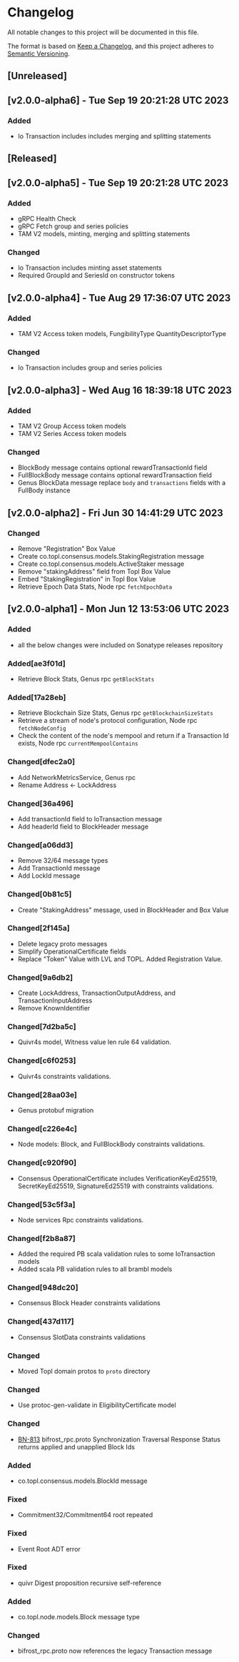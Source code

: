 # Changelog

All notable changes to this project will be documented in this file.

The format is based on [Keep a Changelog](https://keepachangelog.com/en/1.0.0/),
and this project adheres to [Semantic Versioning](https://semver.org/spec/v2.0.0.html).

## [Unreleased]

## [v2.0.0-alpha6] - Tue Sep 19 20:21:28 UTC 2023

### Added
- Io Transaction includes includes merging and splitting statements

## [Released]

## [v2.0.0-alpha5] - Tue Sep 19 20:21:28 UTC 2023	

### Added
 
- gRPC Health Check
- gRPC Fetch group and series policies
- TAM V2  models, minting, merging and splitting statements

### Changed

- Io Transaction includes minting asset statements
- Required GroupId and SeriesId on constructor tokens

## [v2.0.0-alpha4] - Tue Aug 29 17:36:07 UTC 2023	

### Added
 
- TAM V2 Access token models, FungibilityType QuantityDescriptorType

### Changed

- Io Transaction includes group and series policies


## [v2.0.0-alpha3] - Wed Aug 16 18:39:18 UTC 2023	

### Added
 
- TAM V2 Group Access token models
- TAM V2 Series Access token models

### Changed

- BlockBody message contains optional rewardTransactionId field
- FullBlockBody message contains optional rewardTransaction field
- Genus BlockData message replace `body` and `transactions` fields with a FullBody instance 

## [v2.0.0-alpha2] - Fri Jun 30 14:41:29 UTC 2023

### Changed

- Remove "Registration" Box Value
- Create co.topl.consensus.models.StakingRegistration message
- Create co.topl.consensus.models.ActiveStaker message
- Remove "stakingAddress" field from Topl Box Value
- Embed "StakingRegistration" in Topl Box Value
- Retrieve Epoch Data Stats, Node rpc `fetchEpochData`

## [v2.0.0-alpha1] - Mon Jun 12 13:53:06 UTC 2023

### Added
 
- all the below changes were included on Sonatype releases repository

### Added[ae3f01d]
- Retrieve Block Stats, Genus rpc `getBlockStats`

### Added[17a28eb]
- Retrieve Blockchain Size Stats, Genus rpc `getBlockchainSizeStats`
- Retrieve a stream of node's protocol configuration, Node rpc `fetchNodeConfig`
- Check the content of the node's mempool and return if a Transaction Id exists, Node rpc `currentMempoolContains`

### Changed[dfec2a0]
- Add NetworkMetricsService, Genus rpc
- Rename Address <- LockAddress

### Changed[36a496]
- Add transactionId field to IoTransaction message
- Add headerId field to BlockHeader message

### Changed[a06dd3]
- Remove 32/64 message types
- Add TransactionId message
- Add LockId message

### Changed[0b81c5]
- Create "StakingAddress" message, used in BlockHeader and Box Value

### Changed[2f145a]
- Delete legacy proto messages
- Simplify OperationalCertificate fields
- Replace "Token" Value with LVL and TOPL.  Added Registration Value.

### Changed[9a6db2]
- Create LockAddress, TransactionOutputAddress, and TransactionInputAddress
- Remove KnownIdentifier

### Changed[7d2ba5c]
- Quivr4s model, Witness value len rule 64 validation.

### Changed[c6f0253]
- Quivr4s constraints validations.

### Changed[28aa03e]
- Genus protobuf migration

### Changed[c226e4c]
- Node models: Block, and FullBlockBody constraints validations.

### Changed[c920f90]
- Consensus OperationalCertificate includes VerificationKeyEd25519, SecretKeyEd25519, SignatureEd25519 with constraints validations.

### Changed[53c5f3a]
- Node services Rpc constraints validations.

### Changed[f2b8a87]
- Added the required PB scala validation rules to some IoTransaction models
- Added scala PB validation rules to all brambl models

### Changed[948dc20]
- Consensus Block Header constraints validations

### Changed[437d117]
- Consensus SlotData constraints validations

### Changed
- Moved Topl domain protos to `proto` directory

### Changed
- Use protoc-gen-validate in EligibilityCertificate model

### Changed
- [BN-813](https://topl.atlassian.net/browse/BN-813) bifrost_rpc.proto Synchronization Traversal Response Status returns applied and unapplied Block Ids

### Added
- co.topl.consensus.models.BlockId message

### Fixed
- Commitment32/Commitment64 root repeated

### Fixed
- Event Root ADT error

### Fixed
- quivr Digest proposition recursive self-reference

### Added 
- co.topl.node.models.Block message type

### Changed
- bifrost_rpc.proto now references the legacy Transaction message
